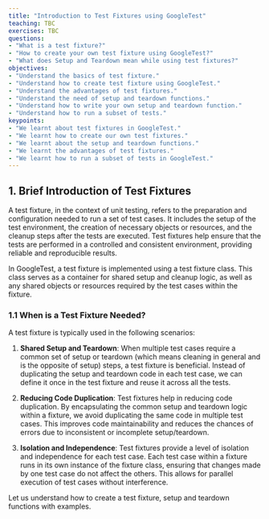 ```yaml
---
title: "Introduction to Test Fixtures using GoogleTest"
teaching: TBC
exercises: TBC
questions:
- "What is a test fixture?"
- "How to create your own test fixture using GoogleTest?"
- "What does Setup and Teardown mean while using test fixtures?"
objectives:
- "Understand the basics of test fixture."
- "Understand how to create test fixture using GoogleTest."
- "Understand the advantages of test fixtures."
- "Understand the need of setup and teardown functions."
- "Understand how to write your own setup and teardown function."
- "Understand how to run a subset of tests."
keypoints:
- "We learnt about test fixtures in GoogleTest."
- "We learnt how to create our own test fixtures."
- "We learnt about the setup and teardown functions."
- "We learnt the advantages of test fixtures."
- "We learnt how to run a subset of tests in GoogleTest."
---
```

## 1. Brief Introduction of Test Fixtures
A test fixture, in the context of unit testing, refers to the preparation and configuration needed to run a set of test cases. It includes the setup of the test environment, the creation of necessary objects or resources, and the cleanup steps after the tests are executed. Test fixtures help ensure that the tests are performed in a controlled and consistent environment, providing reliable and reproducible results.

In GoogleTest, a test fixture is implemented using a test fixture class. This class serves as a container for shared setup and cleanup logic, as well as any shared objects or resources required by the test cases within the fixture.
### 1.1 When is a Test Fixture Needed?
A test fixture is typically used in the following scenarios:

1. **Shared Setup and Teardown**: When multiple test cases require a common set of setup or teardown (which means cleaning in general and is the opposite of setup) steps, a test fixture is beneficial. Instead of duplicating the setup and teardown code in each test case, we can define it once in the test fixture and reuse it across all the tests.

2. **Reducing Code Duplication**: Test fixtures help in reducing code duplication. By encapsulating the common setup and teardown logic within a fixture, we avoid duplicating the same code in multiple test cases. This improves code maintainability and reduces the chances of errors due to inconsistent or incomplete setup/teardown.

3. **Isolation and Independence**: Test fixtures provide a level of isolation and independence for each test case. Each test case within a fixture runs in its own instance of the fixture class, ensuring that changes made by one test case do not affect the others. This allows for parallel execution of test cases without interference.

Let us understand how to create a test fixture, setup and teardown functions with examples.